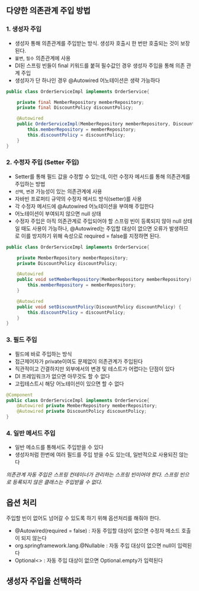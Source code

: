 ## 다양한 의존관계 주입 방법 ##
### 1. 생성자 주입 ###
- 생성자 통해 의존관계를 주입받는 방식. 생성자 호출시 한 번만 호출되는 것이 보장된다.  
- `불변`, `필수` 의존관계에 사용
- DI된 스프링 빈들이 final 키워드를 붙혀 필수값인 경우 생성자 주입을 통해 의존 관계 주입
- 생성자가 단 하나인 경우 @Autowired 어노테이션은 생략 가능하다

```java
public class OrderServiceImpl implements OrderService{

    private final MemberRepository memberRepository;
    private final DiscountPolicy discountPolicy;

    @Autowired
    public OrderServiceImpl(MemberRepository memberRepository, DiscountPolicy discountPolicy) {
        this.memberRepository = memberRepository;
        this.discountPolicy = discountPolicy;
    }
}
```  
    
### 2. 수정자 주입 (Setter 주입) ###
- Setter를 통해 필드 값을 수정할 수 있는데, 이런 수정자 메서드를 통해 의존관계를 주입하는 방법
- `선택`, `변경` 가능성이 있는 의존관계에 사용
- 자바빈 프로퍼티 규약의 수정자 메서드 방식(setter)를 사용
- 각 수정자 메서드에 @Autowired 어노테이션을 부여해 주입한다
- 어노테이션이 부여되지 않으면 null 상태
- 수정자 주입은 아직 의존관계로 주입되어야 할 스프링 빈이 등록되지 않아 null 상태일 때도 사용이 가능하나, @Autowired는 주입할 대상이 없으면 오류가 발생하므로 이를 방지하기 위해 속성으로 required = false를 지정하면 된다.  
  
```java
public class OrderServiceImpl implements OrderService{

    private MemberRepository memberRepository;
    private DiscountPolicy discountPolicy;

    @Autowired
    public void setMemberRepository(MemberRepository memberRepository) {
        this.memberRepository = memberRepository;
    }

    @Autowired
    public void setDiscountPolicy(DiscountPolicy discountPolicy) {
        this.discountPolicy = discountPolicy;
    }
}
```
    
### 3. 필드 주입 ###
- 필드에 바로 주입하는 방식
- 접근제어자가 private이여도 문제없이 의존관계가 주입된다
- 직관적이고 간결하지만 외부에서의 변경 및 테스트가 어렵다는 단점이 있다
- DI 프레임워크가 없으면 아무것도 할 수 없다
- 고립테스트시 해당 어노테이션이 있으면 할 수 없다
  
```java
@Component
public class OrderServiceImpl implements OrderService{
    @Autowired private MemberRepository memberRepository;
    @Autowired private DiscountPolicy discountPolicy;
}
```
    
### 4. 일반 메서드 주입 ###
- 일반 메소드를 통해서도 주입받을 수 있다
- 생성자처럼 한번에 여러 필드를 주입 받을 수도 있는데, 일반적으로 사용되진 않는다  
  
*의존관계 자동 주입은 스프링 컨테이너가 관리하는 스프링 빈이어야 한다. 스프링 빈으로 등록되지 않은 클래스는 주입받을 수 없다.*  
  
## 옵션 처리 ##
주입할 빈이 없어도 넘어갈 수 있도록 하기 위해 옵션처리를 해줘야 한다.  
- @Autowired(required = false) : 자동 주입할 대상이 없으면 수정자 메소드 호출이 되지 않는다
- org.springframework.lang.@Nullable : 자동 주입 대상이 없으면 null이 입력된다
- Optional<> : 자동 주입 대상이 없으면 Optional.empty가 입력된다  
    
## 생성자 주입을 선택하라 ##

  
  
  
  
  
  
  
  
  
  
  
  
  
  
  
  
  
  
  
